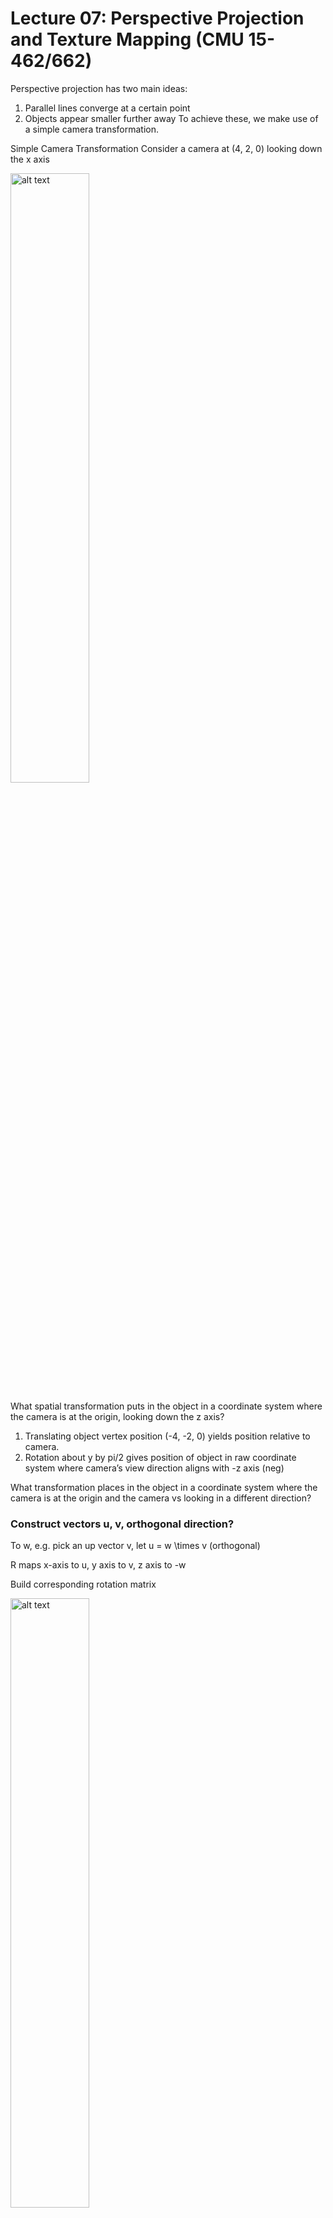 # Lecture 07: Perspective Projection and Texture Mapping (CMU 15-462/662)

Perspective projection has two main ideas:
1. Parallel lines converge at a certain point
2. Objects appear smaller further away
To achieve these, we make use of a simple camera transformation.

Simple Camera Transformation 
Consider a camera at (4, 2, 0) looking down the x axis

<img src="image-1.png" alt="alt text" width="50%">

What spatial transformation puts in the object in a coordinate system where the camera is at the origin, looking down the z axis?
1.	Translating object vertex position (-4, -2, 0) yields position relative to camera.
2.	Rotation about y by pi/2 gives position of object in raw coordinate system where camera’s view direction aligns with -z axis (neg)

What transformation places in the object in a coordinate system where the camera is at the origin and the camera vs looking in a different direction?

### Construct vectors u, v, orthogonal direction? 
To w, e.g. pick an up vector v, let u =  w \times v (orthogonal)

R maps x-axis to u, y axis to v, z axis to -w

Build corresponding rotation matrix

<img src="image-2.png" alt="alt text" width="50%">

### View frustum

<img src="image-3.png" alt="alt text" width="50%">

Top, bottom, left, right planes correspond to four sides of the image.
Near/far planes correspond to the closest/farthest thing we want to draw. All the other things are omitted from the drawing.

## Clipping
Clipping is the process of eliminating triangles that are not part of the frustum.

<img src="image.png" alt="alt text" width="50%">

#### Why do we need to do that?
- We do not want to waste time rasterizing primitives (i.e. triangles) that cannot be seen.
- “fine granularity” – discarding individual fragments is expensive.
- “Coarse granularity” – makes more sense to discard whole primitives
-	Still need to deal with primitives that are clipped:

#### So what do we do when a triangle is clipped?
Divide the triangles into sub-triangles.

#### Why sub-triangles? 
GPUs are made to render triangles.


## Near/Far Clipping
#### Why do we need it?
Sometimes when something is too close, it tends to go in all directions, +ve and -ve z axis, etc. Hence, it gets difficult to render it, and it is better to clip those.

### What if you want to draw many primitives on the screen?

This introduces the idea of depth-buffering, used for this occlusion. You will need to keep track of the closest depth seen so far if you try to draw anything further than the closest depth so far, you toss that out.

Depth is stored in floating points, so if the nearest distance is taken as $10^-1$ and farthest distance is taken to be $10^3$, this will result in a clean drawing. On the other hand, if the nearest distance is taken as $10^-5$ and farthest distance is taken to be $10^5$.

## Mapping Frustrum to Unit Cube
<img src="image-4.png" alt="alt text" width="50%">

Why do we do this?
It makes clipping easier
-	Discard points outside range [-1, 1]
-	Need to think about partially clipped triangles

Let's go a step further and wonder, is it possible to express this mapping as a matrix? If yes, how?

We may consruct a matrix A, which transforms coordinates from x to y, and solve Axi = yi for unknown entries of A

<img src="image-5.png" alt="alt text" width="45%">

In this case we are not solving for x like we usually do when we have the matric Ax = b, instead we are solving for A, where A is the linear transformation matrix.

<img src="image-6.png" alt="alt text" width="45%">

### Matrix for Perspective Transform

Basic perspective projection matrix

<img src="image-7.png" alt="alt text" width="50%">

Copy z into homogeneous coordinates (we need 4th dimension to be 1).

<img src="image-8.png" alt="alt text" width="50%">

## Screen Transformation
Transformation from 20 viewing plane to pixel coordinates
1.	Reflect about x axis
2.	Translate by (1, 1)
3.	Scale by (W/2, H/2)

<img src="image-9.png" alt="alt text" width="50%">

How to draw nice primitives?
1.	Coverage
2.	Sampling colour – interpolate the colour values at the vertices

### Linear Interpolation in 1D.
How to construct a function that connects dots (i.e. samples) via straight lines?

<img src="image-10.png" alt="alt text" width="50%">

The diagram represents a linear interpolation in the shape of an affine function of t.

### How to do something like this in 2D?

<img src="image-11.png" alt="alt text" width="50%">

This time, to connect the dots, you will have to fit a plane
How to do that?
You would want to fit a linear (or affine) function to the three values: $\hat{f}(x, y) = ax + by + c$.
To find the affine function, we just need to find $a$, $b$, and $c$.
(find coefficients such that they match the sample values at the simple points).

<img src="image-12.png" alt="alt text" width="50%">

This gives three linear equations with these unknowns, and the solution through regular linear algebra techniques turns out to be cumbersome. 

### How to make the process easier?
For this, we refer back to the 1D linear interpolation technique.

<img src="image-13.png" alt="alt text" width="50%">

Using this idea, we may approach 2D interpolations.
-	We construct analogous functions for a triangle.
-	For a given point x, measure the distance to each edge, then divide by the height of the triangle.

<img src="image-14.png" alt="alt text" width="50%">

Does this give the same result as the one we got by solving the matrix?

## Barycentric Coordinates
Values of the three functions $\phi_i(x), \phi_j(x), \phi_k(x)$ for a given point are called barycentric coordinates.
Can be used to interpolate between anything, e.g. colour, texture, etc.

$colour(x) = colour(x_i)\phi_i(x) + colour(x_j)\phi_j(x) + colour(x_k)\phi_k(x)$

#### The same three values fall out of half-plane tests used for triangle rasterization. Why?

You do a dot product with the normal of that hald plane, giving the distance along that normal. You do a dot product minus the offset, giving you the distance from an edge, e.i. the quantity needed to evaluate barycentric coordinates distance divided by height, so we are getting the barycentric coordinates for free when rasterising the triangles.

These are perfect for interpolation.

## Perspective Incorrect Interpolation
Due to the perspective projection (homogeneous divide), barycentric interpolation of values on a triangle with different depths is not an affine function of screen XY coordinates.

<img src="image-15.png" alt="alt text" width="50%">

If you have already projected triangle vertices on 2D plane, and try interpolating values at corners of the triangle using the barycentric coordinates, you get from the 2D triangle, you are not cloning the right interpolation of values on the 3D triangle.

You need to interpolate attribute values linearly in 3D object space, not the image space.

<img src="image-16.png" alt="alt text" width="50%">

## Perspective Correct Interpolation
Goal: interpolate some attribute values $\phi$ at vertices

Basic recipe:
-	Compute depth z at each vertex .
-	Evaluate $z = 1 / x$ and $p = \phi/z$ at each vertex.
-	Interpolate z and P using standard (2D) barycentric coordinates.
-	At each fragment, divide interpolated P by interpolated Z to get final value.

### Texture Mapping
The idea behind texture mapping is wrapping 2D surfaces onto 3D objects (like wrapping a box with gift wrap).
### Normal and Displacement Mapping
Normal – map the texture onto the object as if covering it. It results in an unrealistic image.

Displacement – dice up surface geometry into tiny triangles and offset positions to texture values. Renders a more realistic image.

<img src="image-17.png" alt="alt text" width="50%">

Displacement mapping also helps in rendering precomputed lighting and shadows.

We not only care for where the light hits the object, but also where it bounces upon hitting, in case it is reflected at some other part of the same object or reflects onto a different object.

### Texture Coordinates
#### How to map textures onto objects using coordinates?
Texture Coordinates map a texture from surface coordinates to points in the texture domain, this is often done by linearly interpolating texture coordinates at triangle vertices.

<img src="image-18.png" alt="alt text" width="50%">

## Texture Sampling 101
The basic algorithm for texture mapping was shown before
-	For each pixel in the rasterized image.
-	Interpolate (u, v) coordinates across triangle
-	Sample (evaluate) texture at interpolated (u, v)
-	Set colour of fragment to sample textured value

The issue: things are not so straightforward, and the main problem encountered with this approach is aliasing.

### Recall: Aliasing
Under sampling a high frequency signal can result in aliasing.

<img src="image-19.png" alt="alt text" width="50%">

## Visualising Texture Samples
The transformation from 2D to 3D is not as plain and simple, and the transformation results in pixels in the screen space will correspond to regions of varying size and location in texture. 

## Magnification vs Minification

A way to break down patterns is to decide if we are doing magnification or minification.

Magnification in the easier of the two, and the idea so that the camera is very close to the scene object and a single screen pixel maps to a tiny region of the texture. So for this you can just interpolate value at screen pixel centre.

Minification poses some difficulties, as it catus to the idea of the same object being very far away, as that would result in it mapping to a large region of the texture.

Hence, we need to compute the average texture value over pixel to avoid it.

But how to do that?

## Bilinear Interpolation (Magnification)
How can we look up a texture value at a non-integer location (u, v)?

<img src="image-20.png" alt="alt text" width="50%">

## Prefiltering Texture (Minification)
The main purpose is to remove jagged lines/edges.

Reason for texture aliasing: single pixel on screen covers many pixels of the texture, which means under sampling takes place, resulting in aliasing.

If we have a pixel (either very big or very small), that we want to grab texture values from, choosing the colour from the centre would be the naive thing to do and this would result in incorrect remaining as a lot of different colours are covered by that pixel.

The better approach would be to average the colours inside that pixel.

## MIP map (L. Williams 83)
The idea as to store the images in different resolutions, starting from the highest power of 2 to the lowest power. 

<img src="image-21.png" alt="alt text" width="50%">

-	Rough idea is to store prefiltered image at every possible scale.
-	Texels at higher levels store average of texture over a region of down sampled texture space.
-	Later: look up a single pixel from MIP map of appropriate size/ resolution

The layout proposed by William:

<img src="image-22.png" alt="alt text" width="50%">

Q. What’s the storage overhead of a MIP map? 
It takes 1/3 of the space of the original image, hence, there is no excuse to not use MIP map.

### Computing MIP map level

To get a better approximation, we grab pixels from different levels of the MIP map hierarchy.

Which pixel should sample from a coarser MIP map level: blue or red?

Blue – very close together – can be grabbed directly from the original (HDR) image.

Red – far apart, require averaging.

<img src="image-23.png" alt="alt text" width="50%">

#### Why are we taking logarithm?
For each level, we divide the MIP map size by 2. To know which level we are on, we need to take log base 2.

Rendering the closer objects as high resolution and farther objects as low resolution required level interpolation otherwise the level jumps will be very abrupt. Hence, we must use a continuous MIP map instead of clamping the MIP map to the closest integer.

**Problem: we only computed a fix number of levels, how to interpolate between those?**

## Trilinear Filtering
Weighted average along v

<img src="image-24.png" alt="alt text" width="50%">

Weighted average along u

<img src="image-25.png" alt="alt text" width="50%">

Weighted average along w

<img src="image-26.png" alt="alt text" width="50%">

## MIP map lookup
MIP map interpolation works in the same way, but instead of interpolating from a 3D grid, we will interpolate from two MIP map levels, closest to $d \in \R$. It does not matter that the two levels have different resolutions. For that, we:
1.	Perform bilinear interpolation independently in each level.
2.	Then we interpolate between two bilinear values

## Texture Sampling Pipeline
1. Compute u and v from screen sample $(x, y)$ via barycentric interpolation.
2. Approximate $du/dx, du/dy, dv/dx, dv/dy$ by taking differences of screen-adjacent samples
3. Compute MIP map level d
4. Convert normalized [0,1] texture coordinate $(u, v)$ to pixel locations $(U, V) \in [W, H]$ in texture image
5. Determine addresses of texels needed for filter (e.g., eight neighbours for trilinear)
6. Load texels into local registers
7. Perform tri-linear interpolation according to $(U, V, d)$
8. Do more work for anisotropic filtering

Takeaway: high quality texturing requires far more work than just looking up a pixel in an image. Each sample demands significant arithmetic and bandwidth, hence, GPUs have dedicated, fixed function hardware to perform texture sampling operations.
